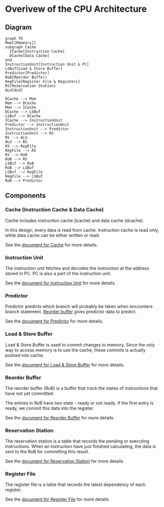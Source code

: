 # Overivew of the CPU Architecture

## Diagram

```mermaid
graph TD
Mem[[Memeory]]
subgraph Cache
  ICache[Instruction Cache]
  DCache[Data Cache]
end
InstructionUnit[Instruction Unit & PC]
LSBuf[Load & Store Buffer]
Predictor[Predictor]
RoB[Reorder Buffer]
RegFile[Register File & Registers]
RS[Reservation Station]
ALU[ALU]

DCache --> Mem
Mem --> DCache
Mem --> ICache
DCache --> LSBuf
LSBuf --> DCache
ICache --> InstructionUnit
Predictor --> InstructionUnit
InstructionUnit --> Predictor
InstructionUnit --> RS
RS --> ALU
ALU --> RS
RS --> RegFile
RegFile --> RS
RS --> RoB
RoB --> RS
LSBuf --> RoB
RoB --> LSBuf
LSBuf --> RegFile
RegFile --> LSBuf
RoB --> Predictor
```

## Components

### Cache (Instruction Cache & Data Cache)

Cache includes instruction cache (icache) and data cache (dcache).

In this design, every data is read from cache. Instruction cache is read only,
while data cache can be either written or read.

See the [document for Cache](cache.md) for more details.

### Instruction Unit

The instruction unit fetches and decodes the instruction at the address
stored in PC. PC is also a part of the instruction unit.

See the [document for Instruction Unit](instruction_unit.md) for more details.

### Predictor

Predictor predicts which branch will probably be taken when encounters branch
statement. [Reorder buffer](#reorder-buffer) gives predictor data to predict.

See the [document for Predictor](predictor.md) for more details.

### Load & Store Buffer

Load & Store Buffer is used to commit changes to memory. Since the only way
to access memory is to use the cache, these commits is actually pushed into
cache.

See the [document for Load & Store Buffer](load_store_buffer.md) for more
details.

### Reorder Buffer

The reorder buffer (RoB) is a buffer that track the states of instructions
that have not yet committed.

The entries in RoB have two state - ready or not ready. If the first entry
is ready, we commit this data into the register.

See the [document for Reorder Buffer](reorder_buffer.md) for more details.

### Reservation Station

The reservation station is a table that records the pending or executing
instructions. When an instruction have just finished calculating, the data
is sent to the RoB for committing this result.

See the [document for Reservation Station](reservation_station.md) for more
details.

### Register File

The register file is a table that records the latest dependency of each
register.

See the [document for Register File](register_file.md) for more details.
